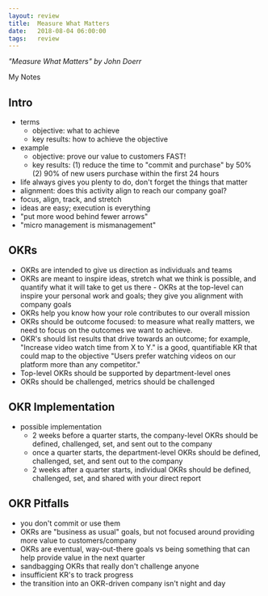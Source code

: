 ```yaml
---
layout: review
title:  Measure What Matters
date:   2018-08-04 06:00:00
tags:   review
---
```


_"Measure What Matters" by John Doerr_

My Notes

## Intro

- terms
    - objective: what to achieve
    - key results: how to achieve the objective
- example
    - objective: prove our value to customers FAST!
    - key results: (1) reduce the time to "commit and purchase" by 50% (2) 90% of new users purchase within the first 24 hours
- life always gives you plenty to do, don't forget the things that matter
- alignment: does this activity align to reach our company goal?
- focus, align, track, and stretch
- ideas are easy; execution is everything
- "put more wood behind fewer arrows"
- "micro management is mismanagement"

## OKRs

- OKRs are intended to give us direction as individuals and teams
- OKRs are meant to inspire ideas, stretch what we think is possible, and quantify what it will take to get us there - OKRs at the top-level can inspire your personal work and goals; they give you alignment with company goals
- OKRs help you know how your role contributes to our overall mission
- OKRs should be outcome focused: to measure what really matters, we need to focus on the outcomes we want to achieve.
- OKR's should list results that drive towards an outcome; for example, "Increase video watch time from X to Y." is a good, quantifiable KR that could map to the objective "Users prefer watching videos on our platform more than any competitor."
- Top-level OKRs should be supported by department-level ones
- OKRs should be challenged, metrics should be challenged

## OKR Implementation

- possible implementation
    - 2 weeks before a quarter starts, the company-level OKRs should be defined, challenged, set, and sent out to the company
    - once a quarter starts, the department-level OKRs should be defined, challenged, set, and sent out to the company
    - 2 weeks after a quarter starts, individual OKRs should be defined, challenged, set, and shared with your direct report

## OKR Pitfalls

- you don't commit or use them
- OKRs are "business as usual" goals, but not focused around providing more value to customers/company
- OKRs are eventual, way-out-there goals vs being something that can help provide value in the next quarter
- sandbagging OKRs that really don't challenge anyone
- insufficient KR's to track progress
- the transition into an OKR-driven company isn't night and day
